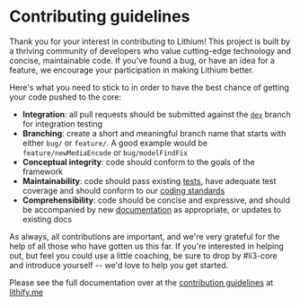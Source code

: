 # Contributing guidelines

Thank you for your interest in contributing to Lithium! This project is built by a thriving community of developers who value cutting-edge technology and concise, maintainable code. If you've found a bug, or have an idea for a feature, we encourage your participation in making Lithium better.

Here's what you need to stick to in order to have the best chance of getting your code pushed to the core:

 * **Integration**: all pull requests should be submitted against the [`dev`](https://github.com/UnionOfRAD/lithium/tree/dev) branch for integration testing
 * **Branching**: create a short and meaningful branch name that starts with either `bug/` or `feature/`. A good example would be `feature/newMediaEncode` or `bug/modelFindFix`
 * **Conceptual integrity**: code should conform to the goals of the framework
 * **Maintainability**: code should pass existing [tests](https://github.com/UnionOfRAD/lithium/wiki/Spec%3A-Testing), have adequate test coverage and should conform to our [coding standards](https://github.com/UnionOfRAD/lithium/wiki/Spec%3A-Coding)
 * **Comprehensibility**: code should be concise and expressive, and should be accompanied by new [documentation](https://github.com/UnionOfRAD/lithium/wiki/Spec%3A-Documenting) as appropriate, or updates to existing docs

As always, all contributions are important, and we're very grateful for the help of all those who have gotten us this far. If you're interested in helping out, but feel you could use a little coaching, be sure to drop by #li3-core and introduce yourself -- we'd love to help you get started.

Please see the full documentation over at the [contribution guidelines](http://lithify.me/docs/manual/appendices/contributing.wiki) at [lithify.me](http://lithify.me/)
